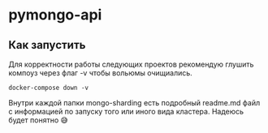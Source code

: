 # pymongo-api

## Как запустить

Для корректности работы следующих проектов рекомендую глушить компоуз через флаг -v чтобы вольюмы очищиались.
```
docker-compose down -v
```

Внутри каждой папки mongo-sharding есть подробный readme.md файл с информацией по запуску того или иного вида кластера.
Надеюсь будет понятно 😅
